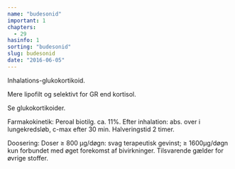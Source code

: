 ```yaml
---
name: "budesonid"
important: 1
chapters:  
  - 29
hasinfo: 1
sorting: "budesonid"
slug: budesonid
date: "2016-06-05"
---
```


Inhalations-glukokortikoid.

Mere lipofilt og selektivt for GR end kortisol.

Se glukokortikoider.

Farmakokinetik: Peroal biotilg. ca. 11%. Efter inhalation: abs. over i lungekredsløb, c-max efter 30 min. Halveringstid 2 timer.

Doosering: Doser ≥ 800 µg/døgn: svag terapeutisk gevinst; ≥ 1600µg/døgn kun forbundet med øget forekomst af bivirkninger. Tilsvarende gælder for øvrige stoffer.
